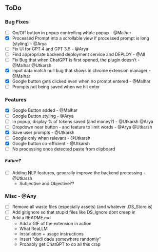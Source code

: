 ## ToDo

### Bug Fixes
- [ ] On/Off button in popup controlling whole popup - @Malhar
- [x] Processed Prompt into a scrollable view if processed prompt is long (styling) - @Arya
- [ ] Fix UI for GPT 4 and GPT 3.5 - @Arya
- [ ] Find appropriate backend deployment service and DEPLOY - @All
- [ ] Fix Bug that when ChatGPT is first opened, the plugin doesn't - @Malhar @Utkarsh
- [x] Input data match null bug that shows in chrome extension manager - @Malhar
- [x] Google button gets clicked even when no prompt entered - @Malhar
- [ ] Prompts not being saved when we hit enter

### Features
- [x] Google Button added - @Malhar
- [ ] Google Button styling - @Arya
- [ ] In popup, display % of tokens saved (and money?) - @Utkarsh @Arya
- [ ] Dropdown near button - and feature to limit words - @Arya @Utkarsh
- [x] Save user prompts - @Utkarsh
- [ ] Google only when relevant - @Utkarsh
- [x] Google button co-efficient - @Utkarsh
- [ ] No processing once detected paste from clipboard

##### Future?
- [ ] Adding NLP features, generally improve the backend processing - @Utkarsh
    * Subjective and Objective??

### Misc - @Any
- [ ] Remove all waste files (especially assets) (and whatever .DS_Store is)
- [ ] Add gitignore so that stupid files like DS_ignore dont creep in
- [ ] Add a README.md
    * Add a GIF of the extension in action
    * What ReaLLM
    * Installation + usage instructions
    * Insert "dadi dadu somewhere randomly"
    * Probably get ChatGPT to do all this crap
